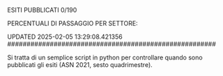 ESITI PUBBLICATI 0/190 

PERCENTUALI DI PASSAGGIO PER SETTORE:

UPDATED 2025-02-05 13:29:08.421356
###################################################### 

Si tratta di un semplice script in python per controllare quando sono pubblicati gli esiti (ASN 2021, sesto quadrimestre).


